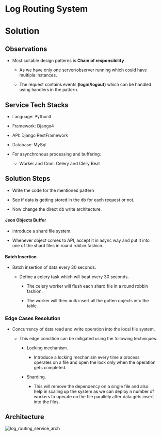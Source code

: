 # Log Routing System

# Solution

## Observations

-   Most suitable design patterns is **Chain of responsibility**

    -   As we have only one server/observer running which could have multiple instances.

    -   The request contains events **(login/logout)** which can be handled using handlers in the pattern.

## 

## Service Tech Stacks

-   Language: Python3

-   Framework: Django4

-   API: Django RestFramework

-   Database: MySql

-   For asynchronous processing and buffering:

    -   Worker and Cron: Celery and Clery Beat

## 

## Solution Steps

-   Write the code for the mentioned pattern

-   See if data is getting stored in the db for each request or not.

-   Now change the direct db write architecture.

#### Json Objects Buffer

-   Introduce a shard file system.

-   Whenever object comes to API, accept it in async way and put it into one of the shard files in round robbin fashion.

#### Batch Insertion

-   Batch insertion of data every 30 seconds.

    -   Define a celery task which will beat every 30 seconds.

        -   The celery worker will flush each shard file in a round robbin fashion.

        -   The worker will then bulk insert all the gotten objects into the table.

### Edge Cases Resolution

-   Concurrency of data read and write operation into the local file system.

    -   This edge condition can be mitigated using the following techniques.

        -   Locking mechanism.

            -   Introduce a locking mechanism every time a process
                operates on a file and open the lock only when the
                operation gets completed.

        -   Sharding.

            -   This will remove the dependency on a single file and
                also help in scaling up the system as we can deploy n
                number of workers to operate on the file parallely
                after data gets insert into the files.



## Architecture
![log_routing_service_arch](https://github.com/VinodKW/log-routing-service/assets/40213599/3dcc0621-a520-4b6f-80b5-1c03ad135cd1)

